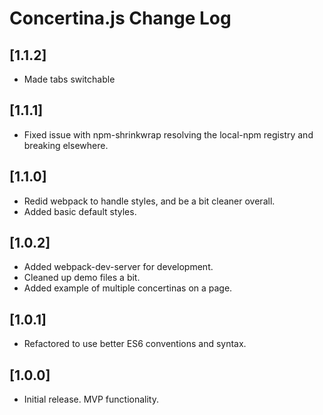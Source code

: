 # Concertina.js Change Log

## [1.1.2]
- Made tabs switchable

## [1.1.1]
- Fixed issue with npm-shrinkwrap resolving the local-npm registry and breaking elsewhere.

## [1.1.0]
- Redid webpack to handle styles, and be a bit cleaner overall.
- Added basic default styles.

## [1.0.2]
- Added webpack-dev-server for development.
- Cleaned up demo files a bit.
- Added example of multiple concertinas on a page.

## [1.0.1]
- Refactored to use better ES6 conventions and syntax.

## [1.0.0]
- Initial release. MVP functionality.
